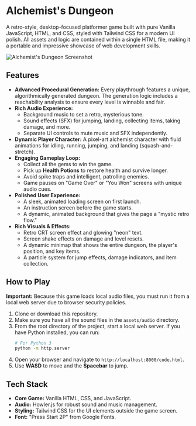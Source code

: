 # Alchemist's Dungeon

A retro-style, desktop-focused platformer game built with pure Vanilla JavaScript, HTML, and CSS, styled with Tailwind CSS for a modern UI polish. All assets and logic are contained within a single HTML file, making it a portable and impressive showcase of web development skills.

![Alchemist's Dungeon Screenshot](https://github.com/user-attachments/assets/0baca747-06a9-49c5-901d-d5042b255094) 

## Features

- **Advanced Procedural Generation:** Every playthrough features a unique, algorithmically generated dungeon. The generation logic includes a reachability analysis to ensure every level is winnable and fair.
- **Rich Audio Experience:**
    - Background music to set a retro, mysterious tone.
    - Sound effects (SFX) for jumping, landing, collecting items, taking damage, and more.
    - Separate UI controls to mute music and SFX independently.
- **Dynamic Player Character:** A pixel-art alchemist character with fluid animations for idling, running, jumping, and landing (squash-and-stretch).
- **Engaging Gameplay Loop:**
    - Collect all the gems to win the game.
    - Pick up **Health Potions** to restore health and survive longer.
    - Avoid spike traps and intelligent, patrolling enemies.
    - Game pauses on "Game Over" or "You Won" screens with unique audio cues.
- **Polished User Experience:**
    - A sleek, animated loading screen on first launch.
    - An instruction screen before the game starts.
    - A dynamic, animated background that gives the page a "mystic retro flow."
- **Rich Visuals & Effects:**
    - Retro CRT screen effect and glowing "neon" text.
    - Screen shake effects on damage and level resets.
    - A dynamic minimap that shows the entire dungeon, the player's position, and key items.
    - A particle system for jump effects, damage indicators, and item collection.

## How to Play

**Important:** Because this game loads local audio files, you must run it from a local web server due to browser security policies.

1.  Clone or download this repository.
2.  Make sure you have all the sound files in the `assets/audio` directory.
3.  From the root directory of the project, start a local web server. If you have Python installed, you can run:
    ```bash
    # For Python 3
    python -m http.server
    ```
4.  Open your browser and navigate to `http://localhost:8000/code.html`.
5.  Use **WASD** to move and the **Spacebar** to jump.

## Tech Stack

- **Core Game:** Vanilla HTML, CSS, and JavaScript.
- **Audio:** Howler.js for robust sound and music management.
- **Styling:** Tailwind CSS for the UI elements outside the game screen.
- **Font:** "Press Start 2P" from Google Fonts. 

